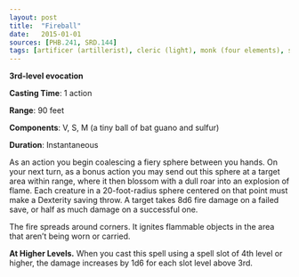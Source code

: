 ```yaml
---
layout: post
title:  "Fireball"
date:   2015-01-01
sources: [PHB.241, SRD.144]
tags: [artificer (artillerist), cleric (light), monk (four elements), sorcerer, warlock (fiend), wizard, level3, evocation]
---
```


**3rd-level evocation**

**Casting Time**: 1 action

**Range**: 90 feet

**Components**: V, S, M (a tiny ball of bat guano and sulfur)

**Duration**: Instantaneous

As an action you begin coalescing a fiery sphere between you hands. On your next turn, as a bonus action you may send out this sphere at a target area within range, where it then blossom with a dull roar into an explosion of flame. Each creature in a 20-foot-radius sphere centered on that point must make a Dexterity saving throw. A target takes 8d6 fire damage on a failed save, or half as much damage on a successful one.

The fire spreads around corners. It ignites flammable objects in the area that aren’t being worn or carried.

**At Higher Levels.** When you cast this spell using a spell slot of 4th level or higher, the damage increases by 1d6 for each slot level above 3rd.
